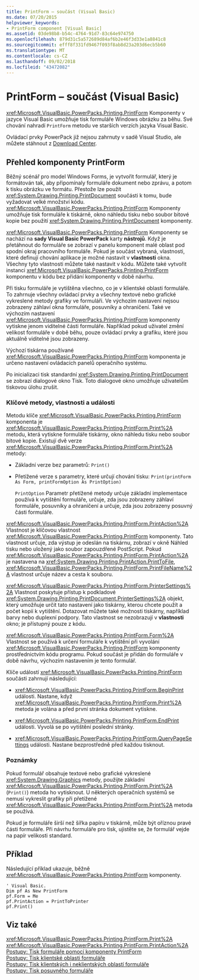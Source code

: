 ```yaml
---
title: PrintForm – součást (Visual Basic)
ms.date: 07/20/2015
helpviewer_keywords:
- PrintForm component [Visual Basic]
ms.assetid: 03de98b8-b54c-4764-91d7-83c64e974750
ms.openlocfilehash: 879d31c5a572689d84af6b2e46f3d33e1a8841c8
ms.sourcegitcommit: efff8f331fd9467f093f8ab8d23a203d6ecb5b60
ms.translationtype: MT
ms.contentlocale: cs-CZ
ms.lasthandoff: 09/02/2018
ms.locfileid: "43472082"
---
```

# <a name="printform-component-visual-basic"></a>PrintForm – součást (Visual Basic)
<xref:Microsoft.VisualBasic.PowerPacks.Printing.PrintForm> Komponenty v jazyce Visual Basic umožňuje tisk formuláře Windows obrázku za běhu. Své chování nahradí `PrintForm` metodu ve starších verzích jazyka Visual Basic.  
  
 Ovládací prvky PowerPack již nejsou zahrnuty v sadě Visual Studio, ale můžete stáhnout z [Download Center](https://www.microsoft.com/en-us/download/details.aspx?id=25169).  
  
## <a name="printform-component-overview"></a>Přehled komponenty PrintForm  
 Běžný scénář pro model Windows Forms, je vytvořit formulář, který je formátován tak, aby připomínaly formuláře dokument nebo zprávu, a potom k tisku obrázku ve formátu. Přestože lze použít <xref:System.Drawing.Printing.PrintDocument> součásti k tomu, bude vyžadovat velké množství kódu. <xref:Microsoft.VisualBasic.PowerPacks.Printing.PrintForm> Komponenty umožňuje tisk formuláře k tiskárně, okno náhledu tisku nebo soubor bitové kopie bez použití <xref:System.Drawing.Printing.PrintDocument> komponenty.  
  
 <xref:Microsoft.VisualBasic.PowerPacks.Printing.PrintForm> Komponenty se nachází na **sady Visual Basic PowerPack** karty **nástrojů**. Když je přetáhnout do formuláře se zobrazí v panelu komponent malé oblast pod spodní okraj pracovního formuláře. Pokud je součást vybraná, vlastnosti, které definují chování aplikace je možné nastavit v **vlastnosti** okna. Všechny tyto vlastnosti můžete také nastavit v kódu. Můžete také vytvořit instanci <xref:Microsoft.VisualBasic.PowerPacks.Printing.PrintForm> komponentu v kódu bez přidání komponenty v době návrhu.  
  
 Při tisku formuláře je vytištěna všechno, co je v klientské oblasti formuláře. To zahrnuje všechny ovládací prvky a všechny textové nebo grafické vykreslené metody grafiky ve formuláři. Ve výchozím nastavení nejsou zobrazeny záhlaví okna formuláře, posuvníky a ohraničení. Také ve výchozím nastavení <xref:Microsoft.VisualBasic.PowerPacks.Printing.PrintForm> komponenty vytiskne jenom viditelné části formuláře. Například pokud uživatel změní velikost formuláře v době běhu, pouze ovládací prvky a grafiku, které jsou aktuálně viditelné jsou zobrazeny.  
  
 Výchozí tiskárna používané <xref:Microsoft.VisualBasic.PowerPacks.Printing.PrintForm> komponenta je určeno nastavení ovládacích panelů operačního systému.  
  
 Po inicializaci tisk standardní <xref:System.Drawing.Printing.PrintDocument> se zobrazí dialogové okno Tisk. Toto dialogové okno umožňuje uživatelům tiskovou úlohu zrušit.  
  
### <a name="key-methods-properties-and-events"></a>Klíčové metody, vlastnosti a události  
 Metodu klíče <xref:Microsoft.VisualBasic.PowerPacks.Printing.PrintForm> komponenta je <xref:Microsoft.VisualBasic.PowerPacks.Printing.PrintForm.Print%2A> metodu, která vytiskne formuláře tiskárny, okno náhledu tisku nebo soubor bitové kopie. Existují dvě verze <xref:Microsoft.VisualBasic.PowerPacks.Printing.PrintForm.Print%2A> metody:  
  
-   Základní verze bez parametrů: `Print()`  
  
-   Přetížené verze s parametry, které určují chování tisku: `Print(printForm As Form, printFormOption As PrintOption)`  
  
     `PrintOption` Parametr přetížené metody určuje základní implementace používá k vytištění formuláře, určuje, zda jsou zobrazeny záhlaví formuláře, posuvníky a ohraničení a určuje, zda jsou zobrazeny posuvný části formuláře.  
  
 <xref:Microsoft.VisualBasic.PowerPacks.Printing.PrintForm.PrintAction%2A> Vlastnost je klíčovou vlastnost <xref:Microsoft.VisualBasic.PowerPacks.Printing.PrintForm> komponenty. Tato vlastnost určuje, zda výstup je odeslán na tiskárnu, zobrazí v okně Náhled tisku nebo uložený jako soubor zapouzdřené PostScript. Pokud <xref:Microsoft.VisualBasic.PowerPacks.Printing.PrintForm.PrintAction%2A> je nastavena na <xref:System.Drawing.Printing.PrintAction.PrintToFile>, <xref:Microsoft.VisualBasic.PowerPacks.Printing.PrintForm.PrintFileName%2A> vlastnost určuje název a cesta k souboru.  
  
 <xref:Microsoft.VisualBasic.PowerPacks.Printing.PrintForm.PrinterSettings%2A> Vlastnost poskytuje přístup k podkladové <xref:System.Drawing.Printing.PrintDocument.PrinterSettings%2A> objekt, který umožňuje určit tato nastavení jako tiskárny, kterou chcete použít a počet kopií k vytištění. Dotazovat můžete také možnosti tiskárny, například barvy nebo duplexní podpory. Tato vlastnost se nezobrazují v **vlastnosti** okno; je přístupný pouze z kódu.  
  
 <xref:Microsoft.VisualBasic.PowerPacks.Printing.PrintForm.Form%2A> Vlastnost se používá k určení formuláře k vytištění při vyvolání <xref:Microsoft.VisualBasic.PowerPacks.Printing.PrintForm> komponenty prostřednictvím kódu programu. Pokud součást je přidán do formuláře v době návrhu, výchozím nastavením je tento formulář.  
  
 Klíče událostí <xref:Microsoft.VisualBasic.PowerPacks.Printing.PrintForm> součásti zahrnují následující:  
  
-   <xref:Microsoft.VisualBasic.PowerPacks.Printing.PrintForm.BeginPrint> události. Nastane, když <xref:Microsoft.VisualBasic.PowerPacks.Printing.PrintForm.Print%2A> metoda je volána a před první stránka dokument vytiskne.  
  
-   <xref:Microsoft.VisualBasic.PowerPacks.Printing.PrintForm.EndPrint> události. Vyvolá se po vytištění poslední stránky.  
  
-   <xref:Microsoft.VisualBasic.PowerPacks.Printing.PrintForm.QueryPageSettings> události. Nastane bezprostředně před každou tisknout.  
  
### <a name="remarks"></a>Poznámky  
 Pokud formulář obsahuje textové nebo grafické vykreslené <xref:System.Drawing.Graphics> metody, použijte základní <xref:Microsoft.VisualBasic.PowerPacks.Printing.PrintForm.Print%2A> (`Print()`) metoda ho vytisknout. U některých operačních systémů se nemusí vykreslit grafiky při přetížené <xref:Microsoft.VisualBasic.PowerPacks.Printing.PrintForm.Print%2A> metoda se používá.  
  
 Pokud je formuláře širší než šířka papíru v tiskárně, může být oříznou pravé části formuláře. Při návrhu formuláře pro tisk, ujistěte se, že formulář vejde na papír velikosti standard.  
  
## <a name="example"></a>Příklad  
 Následující příklad ukazuje, běžně <xref:Microsoft.VisualBasic.PowerPacks.Printing.PrintForm> komponenty.  
  
```  
' Visual Basic.  
Dim pf As New PrintForm  
pf.Form = Me  
pf.PrintAction = PrintToPrinter  
pf.Print()  
```  
  
## <a name="see-also"></a>Viz také  
 <xref:Microsoft.VisualBasic.PowerPacks.Printing.PrintForm.Print%2A>  
 <xref:Microsoft.VisualBasic.PowerPacks.Printing.PrintForm.PrintAction%2A>  
 [Postupy: Tisk formuláře pomocí komponenty PrintForm](../../../visual-basic/developing-apps/printing/how-to-print-a-form-by-using-the-printform-component.md)  
 [Postupy: Tisk klientské oblasti formuláře](../../../visual-basic/developing-apps/printing/how-to-print-the-client-area-of-a-form.md)  
 [Postupy: Tisk klientských i neklientských oblastí formuláře](../../../visual-basic/developing-apps/printing/how-to-print-client-and-non-client-areas-of-a-form.md)  
 [Postupy: Tisk posuvného formuláře](../../../visual-basic/developing-apps/printing/how-to-print-a-scrollable-form.md)
